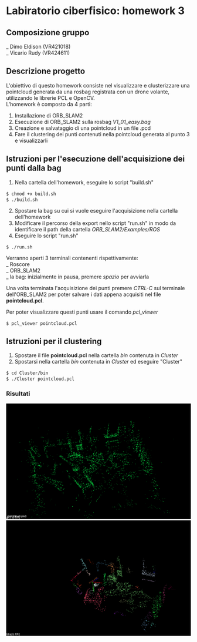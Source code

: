 # Labiratorio ciberfisico: homework 3

## Composizione gruppo
_ Dimo Eldison (VR421018)<br>
_ Vicario Rudy (VR424611)<br>

## Descrizione progetto
L'obiettivo di questo homework consiste nel visualizzare e clusterizzare una pointcloud generata da una rosbag registrata con un drone volante, utilizzando le librerie PCL e OpenCV.<br>
L'homework è composto da 4 parti:<br>
1) Installazione di ORB_SLAM2<br>
2) Esecuzione di ORB_SLAM2 sulla rosbag <i>V1_01_easy.bag</i><br>
3) Creazione e salvataggio di una pointcloud in un file .pcd<br>
4) Fare il clustering dei punti contenuti nella pointcloud generata al punto 3 e visualizzarli<br>

## Istruzioni per l'esecuzione dell'acquisizione dei punti dalla bag
1. Nella cartella dell'homework, eseguire lo script "build.sh"<br>
```console
$ chmod +x build.sh
$ ./build.sh
```
2. Spostare la bag su cui si vuole eseguire l'acquisizione nella cartella dell'homework<br>
3. Modificare il percorso della export nello script "run.sh" in modo da identificare il path della cartella <i>ORB_SLAM2/Examples/ROS</i><br>
4. Eseguire lo script "run.sh"<br>
```console
$ ./run.sh
```
Verranno aperti 3 terminali contenenti rispettivamente:<br>
_ Roscore<br>
_ ORB_SLAM2<br>
_ la bag: inizialmente in pausa, premere <i>spazio</i> per avviarla<br>

Una volta terminata l'acquisizione dei punti premere <i>CTRL-C</i> sul terminale dell'ORB_SLAM2 per poter salvare i dati appena acquisiti nel file <b>pointcloud.pcl</b>.

Per poter visualizzare questi punti usare il comando <i>pcl_viewer</i><br>
```console
$ pcl_viewer pointcloud.pcl
```

## Istruzioni per il clustering
1. Spostare il file <b>pointcloud.pcl</b> nella cartella <i>bin</i> contenuta in <i>Cluster</i><br>
2. Spostarsi nella cartella <i>bin</i> contenuta in <i>Cluster</i> ed eseguire "Cluster"<br>
```console
$ cd Cluster/bin
$ ./Cluster pointcloud.pcl
```

### Risultati
![foto1](point_cloud.png "foto1")
![foto2](cluster.png "foto2")
